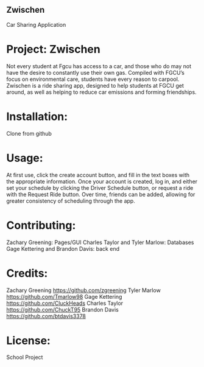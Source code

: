 ## Zwischen
Car Sharing Application

# Project: Zwischen
Not every student at Fgcu has access to a car, and those who do may not have the desire to constantly use their own gas.
Compiled with FGCU’s focus on environmental care, students have every reason to carpool. Zwischen is a ride sharing app,
designed to help students at FGCU get around, as well as helping to reduce car emissions and forming friendships.

# Installation:
Clone from github

# Usage:
At first use, click the create account button, and fill in the text boxes with the appropriate information.
Once your account is created, log in, and either set your schedule by clicking the Driver Schedule button, 
or request a ride with the Request Ride button. Over time, friends can be added,
allowing for greater consistency of scheduling through the app.

# Contributing:
Zachary Greening: Pages/GUI
Charles Taylor and Tyler Marlow: Databases
Gage Kettering and Brandon Davis: back end

# Credits:
Zachary Greening  https://github.com/zgreening
Tyler Marlow https://github.com/Tmarlow98
Gage Kettering https://github.com/CluckHeads
Charles Taylor https://github.com/ChuckT95
Brandon Davis https://github.com/btdavis3378

# License:
School Project
